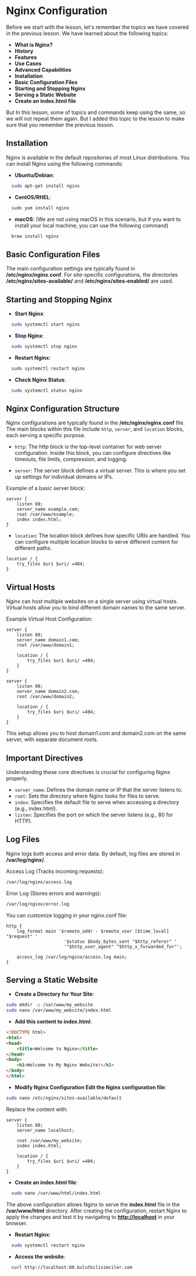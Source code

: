 # Nginx Configuration

Before we start with the lesson, let's remember the topics we have covered in the previous lesson. We have learned about the following topics:

- **What is Nginx?**
- **History**
- **Features**
- **Use Cases**
- **Advanced Capabilities**
- **Installation**
- **Basic Configuration Files**
- **Starting and Stopping Nginx**
- **Serving a Static Website**
- **Create an index.html file**

But In this lesson, some of topics and commands keep using the same, so we will not repeat them again. But I added this topic to the lesson to make sure that you remember the previous lesson.

## Installation

Nginx is available in the default repositories of most Linux distributions. You can install Nginx using the following commands:

- **Ubuntu/Debian**:

```bash
  sudo apt-get install nginx
```

- **CentOS/RHEL**:

```bash
  sudo yum install nginx
```

- **macOS**: (We are not using macOS in this scenario, but if you want to install your local machine, you can use the following command)

```bash
  brew install nginx
```

## Basic Configuration Files

The main configuration settings are typically found in **/etc/nginx/nginx.conf**. For site-specific configurations, the directories **/etc/nginx/sites-available/** and **/etc/nginx/sites-enabled/** are used.

## Starting and Stopping Nginx

- **Start Nginx**:

```bash
  sudo systemctl start nginx
```

- **Stop Nginx**:

```bash
  sudo systemctl stop nginx
```

- **Restart Nginx**:

```bash
  sudo systemctl restart nginx
```

- **Check Nginx Status**:

```bash
  sudo systemctl status nginx
```

## Nginx Configuration Structure

Nginx configurations are typically found in the **/etc/nginx/nginx.conf** file. The main blocks within this file include `http`, `server`, and `location` blocks, each serving a specific purpose.

- `http`: The http block is the top-level container for web server configuration. Inside this block, you can configure directives like timeouts, file limits, compression, and logging.

- `server`: The server block defines a virtual server. This is where you set up settings for individual domains or IPs.

Example of a basic server block:

```nginx
server {
    listen 80;
    server_name example.com;
    root /var/www/example;
    index index.html;
}
```

- `location`: The location block defines how specific URIs are handled. You can configure multiple location blocks to serve different content for different paths.

```nginx
location / {
    try_files $uri $uri/ =404;
}
```

## Virtual Hosts

Nginx can host multiple websites on a single server using virtual hosts. Virtual hosts allow you to bind different domain names to the same server.

Example Virtual Host Configuration:

```nginx
server {
    listen 80;
    server_name domain1.com;
    root /var/www/domain1;

    location / {
        try_files $uri $uri/ =404;
    }
}

server {
    listen 80;
    server_name domain2.com;
    root /var/www/domain2;

    location / {
        try_files $uri $uri/ =404;
    }
}
```

This setup allows you to host domain1.com and domain2.com on the same server, with separate document roots.

## Important Directives

Understanding these core directives is crucial for configuring Nginx properly.

- `server_name`: Defines the domain name or IP that the server listens to.
- `root`: Sets the directory where Nginx looks for files to serve.
- `index`: Specifies the default file to serve when accessing a directory (e.g., index.html).
- `listen`: Specifies the port on which the server listens (e.g., 80 for HTTP).

## Log Files

Nginx logs both access and error data. By default, log files are stored in **/var/log/nginx/**.

Access Log (Tracks incoming requests):

```bash
/var/log/nginx/access.log
```

Error Log (Stores errors and warnings):

```bash
/var/log/nginx/error.log
```

You can customize logging in your nginx.conf file:

```nginx
http {
    log_format main '$remote_addr - $remote_user [$time_local] "$request" '
                      '$status $body_bytes_sent "$http_referer" '
                      '"$http_user_agent" "$http_x_forwarded_for"';

    access_log /var/log/nginx/access.log main;
}
```

## Serving a Static Website

- **Create a Directory for Your Site**:

```bash
sudo mkdir -p /var/www/my_website
sudo nano /var/www/my_website/index.html
```

- **Add this content to index.html**:

```html
<!DOCTYPE html>
<html>
<head>
    <title>Welcome to Nginx</title>
</head>
<body>
    <h1>Welcome to My Nginx Website!</h1>
</body>
</html>
```

- **Modify Nginx Configuration Edit the Nginx configuration file**:

```bash
sudo nano /etc/nginx/sites-available/default
```

Replace the content with:

```nginx
server {
    listen 80;
    server_name localhost;

    root /var/www/my_website;
    index index.html;

    location / {
        try_files $uri $uri/ =404;
    }
}
```

- **Create an index.html file**:

```bash
  sudo nano /var/www/html/index.html
```

The above configuration allows Nginx to serve the **index.html** file in the **/var/www/html** directory. After creating the configuration, restart Nginx to apply the changes and test it by navigating to **<http://localhost>** in your browser.

- **Restart Nginx**:

```bash
  sudo systemctl restart nginx
```

- **Access the website**:

```bash
  curl http://localhost:80.bulutbilisimciler.com
```
